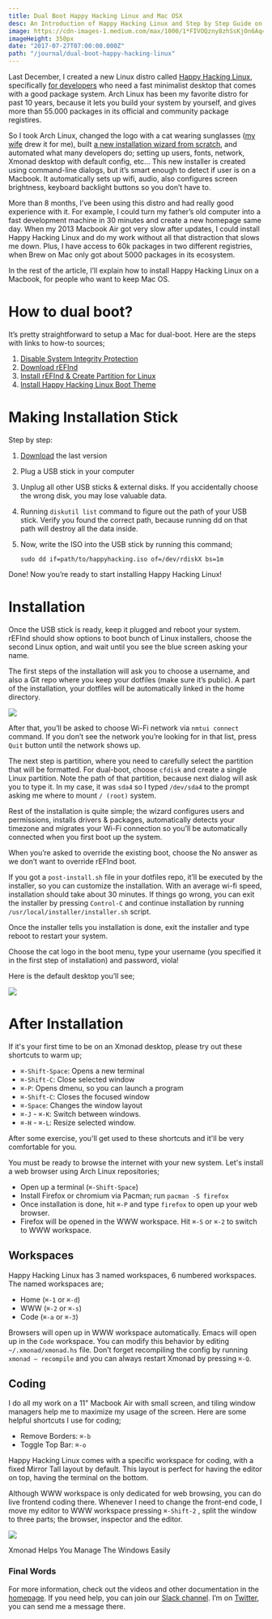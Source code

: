 ```yaml
---
title: Dual Boot Happy Hacking Linux and Mac OSX
desc: An Introduction of Happy Hacking Linux and Step by Step Guide on How to Install It on a Macbook
image: https://cdn-images-1.medium.com/max/1000/1*FIVOQzny8zhSsKjOn6Aq4w.png
imageHeight: 350px
date: "2017-07-27T07:00:00.000Z"
path: "/journal/dual-boot-happy-hacking-linux"
---
```


Last December, I created a new Linux distro called [Happy Hacking Linux](http://kodfabrik.com/happy-hacking-linux), specifically [for developers](/journal/pin-factory)
who need a fast minimalist desktop that comes with a good package system. Arch Linux has been my favorite distro for past 10 years,
because it lets you build your system by yourself, and gives more than 55.000 packages in its official and community package registires.

So I took Arch Linux, changed the logo with a cat wearing sunglasses ([my wife](http://novatogatorop.com) drew it for me), built
[a new installation wizard from scratch](https://github.com/happy-hacking-linux/installer), and automated what many developers do;
setting up users, fonts, network, Xmonad desktop with default config, etc… This new installer is created using command-line dialogs,
but it’s smart enough to detect if user is on a Macbook. It automatically sets up wifi, audio, also configures screen brightness,
keyboard backlight buttons so you don’t have to.

More than 8 months, I’ve been using this distro and had really good experience with it. For example, I could turn my father’s old
computer into a fast development machine in 30 minutes and create a new homepage same day. When my 2013 Macbook Air
got very slow after updates, I could install Happy Hacking Linux and do my work without all that distraction that slows me down.
Plus, I have access to 60k packages in two different registries, when Brew on Mac only got about 5000 packages in its ecosystem.

In the rest of the article, I’ll explain how to install Happy Hacking Linux on a Macbook, for people who want to keep Mac OS.

# How to dual boot?

It’s pretty straightforward to setup a Mac for dual-boot. Here are the steps with links to how-to sources;

1. [Disable System Integrity Protection](https://apple.stackexchange.com/questions/209272/how-do-i-get-refind-working-with-os-x-10-11-el-capitan)
2. [Download rEFInd](https://sourceforge.net/projects/refind/)
3. [Install rEFInd & Create Partition for Linux](https://www.howtogeek.com/187410/how-to-install-and-dual-boot-linux-on-a-mac/)
4. [Install Happy Hacking Linux Boot Theme](https://github.com/happy-hacking-linux/refind-theme-regular)

# Making Installation Stick

Step by step:

1. [Download](http://kodfabrik.com/happy-hacking-linux/) the last version
2. Plug a USB stick in your computer
3. Unplug all other USB sticks & external disks. If you accidentally choose the wrong disk, you may lose valuable data.
4. Running `diskutil list` command to figure out the path of your USB stick. Verify you found the correct path, because running dd on that path will destroy all the data inside.
5. Now, write the ISO into the USB stick by running this command;

   `sudo dd if=path/to/happyhacking.iso of=/dev/rdiskX bs=1m`

Done! Now you’re ready to start installing Happy Hacking Linux!

# Installation

Once the USB stick is ready, keep it plugged and reboot your system. rEFInd should show options to boot bunch of Linux installers, choose the second Linux option, and wait until you see the blue screen asking your name.

The first steps of the installation will ask you to choose a username, and also a Git repo where you keep your dotfiles (make sure it’s public). A part of the installation, your dotfiles will be automatically linked in the home directory.

![](https://cdn-images-1.medium.com/max/600/1*3W-VElv3S_gcNe1r7TtybQ.png)

After that, you’ll be asked to choose Wi-Fi network via `nmtui connect` command. If you don’t see the network you’re looking for in that list,
press `Quit` button until the network shows up.

The next step is partition, where you need to carefully select the partition that will be formatted. For dual-boot,
choose `cfdisk` and create a single Linux partition. Note the path of that partition, because next dialog will
ask you to type it. In my case, it was `sda4` so I typed `/dev/sda4` to the prompt asking me where to mount `/ (root)` system.


Rest of the installation is quite simple; the wizard configures users and permissions, installs drivers & packages, automatically detects
your timezone and migrates your Wi-Fi connection so you’ll be automatically connected when you first boot up the system.

When you’re asked to override the existing boot, choose the No answer as we don’t want to override rEFInd boot.

If you got a `post-install.sh` file in your dotfiles repo, it’ll be executed by the installer, so you can customize the installation.
With an average wi-fi speed, installation should take about 30 minutes. If things go wrong, you can exit the installer by pressing
`Control-C` and continue installation by running `/usr/local/installer/installer.sh` script.

Once the installer tells you installation is done, exit the installer and type reboot to restart your system.

Choose the cat logo in the boot menu, type your username (you specified it in the first step of installation) and password, viola!

Here is the default desktop you’ll see;

<div class="wide">

![](https://cdn-images-1.medium.com/max/2000/1*nz5N2atA1EAiY_jb5xyHnw.png)
</div>

# After Installation

If it's your first time to be on an Xmonad desktop, please try out these shortcuts to warm up;

* `⌘-Shift-Space`: Opens a new terminal
* `⌘-Shift-C`: Close selected window
* `⌘-P`: Opens dmenu, so you can launch a program
* `⌘-Shift-C`: Closes the focused window
* `⌘-Space`: Changes the window layout
* `⌘-J` - `⌘-K`: Switch between windows.
* `⌘-H` - `⌘-L`: Resize selected window.

After some exercise, you'll get used to these shortcuts and it'll be very comfortable for you.

You must be ready to browse the internet with your new system. Let's install a web browser using Arch Linux repositories;

* Open up a terminal (`⌘-Shift-Space`)
* Install Firefox or chromium via Pacman; run `pacman -S firefox`
* Once installation is done, hit `⌘-P` and type `firefox` to open up your web browser.
* Firefox will be opened in the WWW workspace. Hit `⌘-S` or `⌘-2` to switch to WWW workspace.

## Workspaces

Happy Hacking Linux has 3 named workspaces, 6 numbered workspaces. The named workspaces are;

* Home (`⌘-1` or `⌘-d`)
* WWW (`⌘-2` or `⌘-s`)
* Code (`⌘-a` or `⌘-3`)

Browsers will open up in WWW workspace automatically. Emacs will open up
in the `Code` workspace. You can modify this behavior by editing `~/.xmonad/xmonad.hs` file. Don’t forget recompiling the config by running `xmonad — recompile` and you can always restart Xmonad by pressing `⌘-Q`.

## Coding

I do all my work on a 11" Macbook Air with small screen, and
tiling window managers help me to maximize my usage of the screen.
Here are some helpful shortcuts I use for coding;

* Remove Borders: `⌘-b`
* Toggle Top Bar: `⌘-o`

Happy Hacking Linux comes with a specific workspace for coding,
with a fixed Mirror Tall layout by default. This layout is perfect
for having the editor on top, having the terminal on the bottom.

Although WWW workspace is only dedicated for web browsing, you can do
live frontend coding there. Whenever I need to change the
front-end code, I move my editor to WWW workspace pressing
`⌘-Shift-2` , split the window to three parts; the browser, inspector
and the editor.

<div class="wide">

![](https://cdn-images-1.medium.com/max/1000/1*D73KNz7S01RRGL604C9KEA.png)

<span class="img-alt">Xmonad Helps You Manage The Windows Easily</span>
</div>

### Final Words

For more information, check out the videos and other documentation
in the [homepage](http://kodfabrik.com/happy-hacking-linux). If you need help, you can join our
[Slack channel](https://join.slack.com/t/happyhackinglinux/shared_invite/enQtMjUzNDU3MzQwMTk4LTE5ZjAwNzFiNDg4Yjc5MThhYmQ3MjBmZmExY2E1MjY1NTA2NDQ1ZWJhZjFhMTk5ZGIyN2U0MjcxZTI1ZWY2NGI).
I’m on [Twitter](https://twitter.com/afrikaradyo), you can send me a message there.
